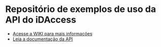 # Repositório de exemplos de uso da API do iDAccess

* [Acesse a WIKI para mais informações](https://github.com/controlid/iDAccess/wiki)
* [Leia a documentação da API](https://www.controlid.com.br/suporte/api_idaccess_V2.6.8.html)


